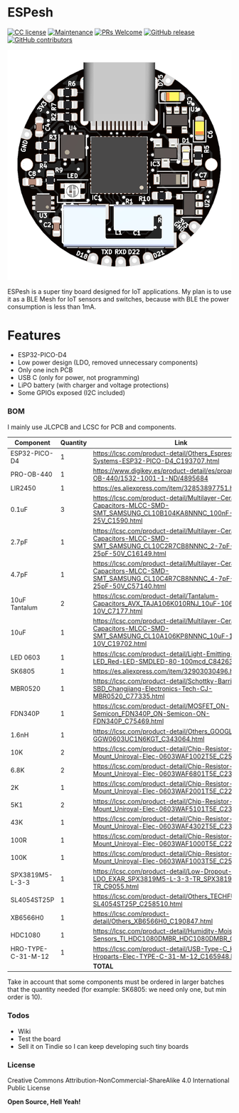 # ESPesh

[![CC license](https://img.shields.io/badge/license-CC--BY--NC--SA--4.0-blue.svg)](https://github.com/cc-archive/legalcode-pre-2014-06-26/blob/master/by-nc-sa_4.0.html)
[![Maintenance](https://img.shields.io/badge/maintained%3F-yes-brightgreen.svg)](https://GitHub.com/Charlio99/ESPesh/graphs/commit-activity)
[![PRs Welcome](https://img.shields.io/badge/PRs-welcome-brightgreen.svg)](http://makeapullrequest.com)
[![GitHub release](https://img.shields.io/github/release/Charlio99/ESPesh.svg)](https://GitHub.com/Charlio99/ESPesh/releases/)
[![GitHub contributors](https://img.shields.io/github/contributors/Charlio99/ESPesh.svg)](https://GitHub.com/Charlio99/ESPesh/graphs/contributors/)

![ESPesh](Images/ESPeshTop.png)

ESPesh is a super tiny board designed for IoT applications.
My plan is to use it as a BLE Mesh for IoT sensors and switches, because with BLE the power consumption is less than 1mA.

# Features

  - ESP32-PICO-D4
  - Low power design (LDO, removed unnecessary components)
  - Only one inch PCB
  - USB C (only for power, not programming)
  - LiPO battery (with charger and voltage protections)
  - Some GPIOs exposed (I2C included)

### BOM

I mainly use JLCPCB and LCSC for PCB and components.

| Component | Quantity | Link | Price |
| ------ | ------ | ------ | ------ |
| ESP32-PICO-D4 | 1 | https://lcsc.com/product-detail/Others_Espressif-Systems-ESP32-PICO-D4_C193707.html | $4.34 |
| PRO-OB-440 | 1 | https://www.digikey.es/product-detail/es/proant-ab/PRO-OB-440/1532-1001-1-ND/4895684 | $0.95 |
| LIR2450 | 1 | https://es.aliexpress.com/item/32853897751.html | $2.76 |
| 0.1uF | 3 | https://lcsc.com/product-detail/Multilayer-Ceramic-Capacitors-MLCC-SMD-SMT_SAMSUNG_CL10B104KA8NNNC_100nF-104-10-25V_C1590.html | $0.29 |
| 2.7pF | 1 | https://lcsc.com/product-detail/Multilayer-Ceramic-Capacitors-MLCC-SMD-SMT_SAMSUNG_CL10C2R7CB8NNNC_2-7pF-2R7-0-25pF-50V_C16149.html | $0.61 |
| 4.7pF | 1 | https://lcsc.com/product-detail/Multilayer-Ceramic-Capacitors-MLCC-SMD-SMT_SAMSUNG_CL10C4R7CB8NNNC_4-7pF-4R7-0-25pF-50V_C57140.html | $0.405 |
| 10uF Tantalum | 2 | https://lcsc.com/product-detail/Tantalum-Capacitors_AVX_TAJA106K010RNJ_10uF-106-10-10V_C7177.html | $0.2386 |
| 10uF | 1 | https://lcsc.com/product-detail/Multilayer-Ceramic-Capacitors-MLCC-SMD-SMT_SAMSUNG_CL10A106KP8NNNC_10uF-106-10-10V_C19702.html | $0.52 |
| LED 0603 | 1 | https://lcsc.com/product-detail/Light-Emitting-Diodes-LED_Red-LED-SMDLED-80-100mcd_C84263.html | $0.64 |
| SK6805 | 1 | https://es.aliexpress.com/item/32903030496.html | $3.23 |
| MBR0520 | 1 | https://lcsc.com/product-detail/Schottky-Barrier-Diodes-SBD_Changjiang-Electronics-Tech-CJ-MBR0520_C77335.html | $0.56 |
| FDN340P | 1 | https://lcsc.com/product-detail/MOSFET_ON-Semicon_FDN340P_ON-Semicon-ON-FDN340P_C75469.html | $0.1241 |
| 1.6nH | 1 | https://lcsc.com/product-detail/Others_GOOGLL-GGW0603UC1N6KGT_C343064.html | $0.0310 |
| 10K | 2 | https://lcsc.com/product-detail/Chip-Resistor-Surface-Mount_Uniroyal-Elec-0603WAF1002T5E_C25804.html | $0.1 |
| 6.8K | 2 | https://lcsc.com/product-detail/Chip-Resistor-Surface-Mount_Uniroyal-Elec-0603WAF6801T5E_C23212.html | $0.1 |
| 2K | 1 | https://lcsc.com/product-detail/Chip-Resistor-Surface-Mount_Uniroyal-Elec-0603WAF2001T5E_C22975.html | $0.1 |
| 5K1 | 2 | https://lcsc.com/product-detail/Chip-Resistor-Surface-Mount_Uniroyal-Elec-0603WAF5101T5E_C23186.html | $0.1 |
| 43K | 1 | https://lcsc.com/product-detail/Chip-Resistor-Surface-Mount_Uniroyal-Elec-0603WAF4302T5E_C23172.html | $0.11 |
| 100R | 1 | https://lcsc.com/product-detail/Chip-Resistor-Surface-Mount_Uniroyal-Elec-0603WAF1000T5E_C22775.html | $0.11 |
| 100K | 1 | https://lcsc.com/product-detail/Chip-Resistor-Surface-Mount_Uniroyal-Elec-0603WAF1003T5E_C25803.html | $0.1 |
| SPX3819M5-L-3-3 | 1 | https://lcsc.com/product-detail/Low-Dropout-Regulators-LDO_EXAR_SPX3819M5-L-3-3-TR_SPX3819M5-L-3-3-TR_C9055.html | $0.1225 |
| SL4054ST25P | 1 | https://lcsc.com/product-detail/Others_TECHFUSE-SL4054ST25P_C258510.html | $0.509 |
| XB6566H0 | 1 | https://lcsc.com/product-detail/Others_XB6566H0_C190847.html | $0.1734 |
| HDC1080 | 1 | https://lcsc.com/product-detail/Humidity-Moisture-Sensors_TI_HDC1080DMBR_HDC1080DMBR_C82227.html | $1.1216 |
| HRO-TYPE-C-31-M-12 | 1 | https://lcsc.com/product-detail/USB-Type-C_Korean-Hroparts-Elec-TYPE-C-31-M-12_C165948.html | $0.3882 |
| | | **TOTAL** | **$17.7334**|

Take in account that some components must be ordered in larger batches that the quantity needed (for example: SK6805: we need only one, but min order is 10).


### Todos

 - Wiki
 - Test the board
 - Sell it on Tindie so I can keep developing such tiny boards


### License

Creative Commons Attribution-NonCommercial-ShareAlike 4.0 International Public License

**Open Source, Hell Yeah!**
